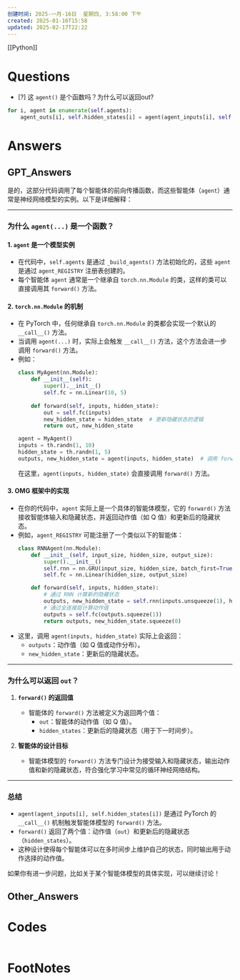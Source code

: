 ```yaml
---
创建时间: 2025-一月-16日  星期四, 3:58:00 下午
created: 2025-01-16T15:58
updated: 2025-02-17T22:22
---
```

[[Python]]

# Questions

- [?] 这 `agent()` 是个函数吗？为什么可以返回out?

```python
for i, agent in enumerate(self.agents):
    agent_outs[i], self.hidden_states[i] = agent(agent_inputs[i], self.hidden_states[i])
```

# Answers

## GPT_Answers
是的，这部分代码调用了每个智能体的前向传播函数，而这些智能体（`agent`）通常是神经网络模型的实例。以下是详细解释：

---

### 为什么 `agent(...)` 是一个函数？

#### 1. **`agent` 是一个模型实例**
   - 在代码中，`self.agents` 是通过 `_build_agents()` 方法初始化的，这些 `agent` 是通过 `agent_REGISTRY` 注册表创建的。
   - 每个智能体 `agent` 通常是一个继承自 `torch.nn.Module` 的类，这样的类可以直接调用其 `forward()` 方法。

#### 2. **`torch.nn.Module` 的机制**
   - 在 PyTorch 中，任何继承自 `torch.nn.Module` 的类都会实现一个默认的 `__call__()` 方法。
   - 当调用 `agent(...)` 时，实际上会触发 `__call__()` 方法，这个方法会进一步调用 `forward()` 方法。
   - 例如：
     ```python
     class MyAgent(nn.Module):
         def __init__(self):
             super().__init__()
             self.fc = nn.Linear(10, 5)
         
         def forward(self, inputs, hidden_state):
             out = self.fc(inputs)
             new_hidden_state = hidden_state  # 更新隐藏状态的逻辑
             return out, new_hidden_state
     
     agent = MyAgent()
     inputs = th.randn(1, 10)
     hidden_state = th.randn(1, 5)
     outputs, new_hidden_state = agent(inputs, hidden_state)  # 调用 forward
     ```
     在这里，`agent(inputs, hidden_state)` 会直接调用 `forward()` 方法。

#### 3. **OMG 框架中的实现**
   - 在你的代码中，`agent` 实际上是一个具体的智能体模型，它的 `forward()` 方法接收智能体输入和隐藏状态，并返回动作值（如 Q 值）和更新后的隐藏状态。
   - 例如，`agent_REGISTRY` 可能注册了一个类似以下的智能体：
     ```python
     class RNNAgent(nn.Module):
         def __init__(self, input_size, hidden_size, output_size):
             super().__init__()
             self.rnn = nn.GRU(input_size, hidden_size, batch_first=True)
             self.fc = nn.Linear(hidden_size, output_size)

         def forward(self, inputs, hidden_state):
             # 通过 RNN 计算新的隐藏状态
             outputs, new_hidden_state = self.rnn(inputs.unsqueeze(1), hidden_state.unsqueeze(0))
             # 通过全连接层计算动作值
             outputs = self.fc(outputs.squeeze(1))
             return outputs, new_hidden_state.squeeze(0)
     ```
   - 这里，调用 `agent(inputs, hidden_state)` 实际上会返回：
     - `outputs`：动作值（如 Q 值或动作分布）。
     - `new_hidden_state`：更新后的隐藏状态。

---

### 为什么可以返回 `out`？

1. **`forward()` 的返回值**
   - 智能体的 `forward()` 方法被定义为返回两个值：
     - `out`：智能体的动作值（如 Q 值）。
     - `hidden_states`：更新后的隐藏状态（用于下一时间步）。

2. **智能体的设计目标**
   - 智能体模型的 `forward()` 方法专门设计为接受输入和隐藏状态，输出动作值和新的隐藏状态，符合强化学习中常见的循环神经网络结构。

---

### 总结

- `agent(agent_inputs[i], self.hidden_states[i])` 是通过 PyTorch 的 `__call__()` 机制触发智能体模型的 `forward()` 方法。
- `forward()` 返回了两个值：动作值（`out`）和更新后的隐藏状态（`hidden_states`）。
- 这种设计使得每个智能体可以在多时间步上维护自己的状态，同时输出用于动作选择的动作值。

如果你有进一步问题，比如关于某个智能体模型的具体实现，可以继续讨论！

## Other_Answers


# Codes

```python

```


# FootNotes

